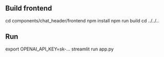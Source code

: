 ## Build frontend
cd components/chat_header/frontend
npm install
npm run build
cd ../../..

## Run
export OPENAI_API_KEY=sk-...
streamlit run app.py
